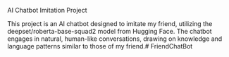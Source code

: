 AI Chatbot Imitation Project

This project is an AI chatbot designed to imitate my friend, utilizing the deepset/roberta-base-squad2 model from Hugging Face. The chatbot engages in natural, human-like conversations, drawing on knowledge and language patterns similar to those of my friend.#   F r i e n d C h a t B o t  
 